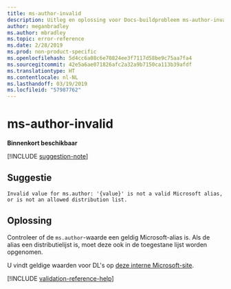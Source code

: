 ```yaml
---
title: ms-author-invalid
description: Uitleg en oplossing voor Docs-buildprobleem ms-author-invalid
author: meganbradley
ms.author: mbradley
ms.topic: error-reference
ms.date: 2/28/2019
ms.prod: non-product-specific
ms.openlocfilehash: 5d4cc6a08c6e70824ee3f7117d58be9c75aa7fa4
ms.sourcegitcommit: 42e5a6ae071826afc2a32a9b7150ca113b39afdf
ms.translationtype: HT
ms.contentlocale: nl-NL
ms.lasthandoff: 03/19/2019
ms.locfileid: "57987762"
---
```

# <a name="ms-author-invalid"></a>ms-author-invalid

**Binnenkort beschikbaar**

[!INCLUDE [suggestion-note](includes/suggestion-note.md)]

## <a name="suggestion"></a>Suggestie

`Invalid value for ms.author: '{value}' is not a valid Microsoft alias, or is not an allowed distribution list.`

## <a name="resolution"></a>Oplossing

Controleer of de `ms.author`-waarde een geldig Microsoft-alias is. Als de alias een distributielijst is, moet deze ook in de toegestane lijst worden opgenomen.

U vindt geldige waarden voor DL's op [deze interne Microsoft-site](https://docsmetadatatool.azurewebsites.net/allowlists).

<!--make sure to add this file to your includes folder and verify the path-->
[!INCLUDE [validation-reference-help](includes/validation-reference-help.md)]
